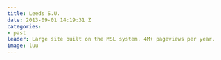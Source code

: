 ```yaml
---
title: Leeds S.U.
date: 2013-09-01 14:19:31 Z
categories:
- past
leader: Large site built on the MSL system. 4M+ pageviews per year.
image: luu
---
```


